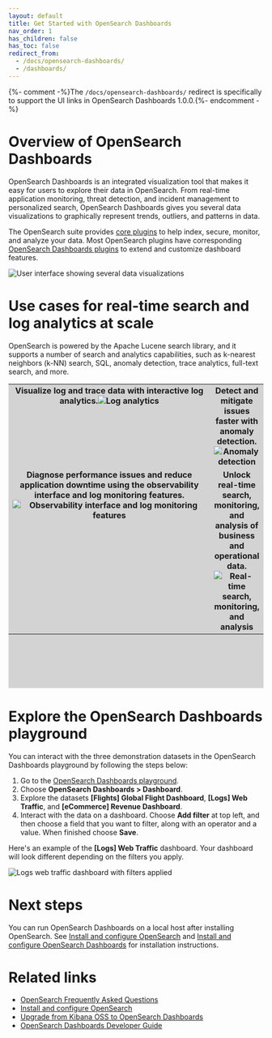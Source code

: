 ```yaml
---
layout: default
title: Get Started with OpenSearch Dashboards
nav_order: 1
has_children: false
has_toc: false
redirect_from:
  - /docs/opensearch-dashboards/
  - /dashboards/
---
```


{%- comment -%}The `/docs/opensearch-dashboards/` redirect is specifically to support the UI links in OpenSearch Dashboards 1.0.0.{%- endcomment -%}

# Overview of OpenSearch Dashboards

OpenSearch Dashboards is an integrated visualization tool that makes it easy for users to explore their data in OpenSearch. From real-time application monitoring, threat detection, and incident management to personalized search, OpenSearch Dashboards gives you several data visualizations to graphically represent trends, outliers, and patterns in data. 

The OpenSearch suite provides [core plugins](https://opensearch.org/docs/latest/opensearch/install/plugins/) to help index, secure, monitor, and analyze your data. Most OpenSearch plugins have corresponding [OpenSearch Dashboards plugins](https://opensearch.org/docs/latest/dashboards/install/plugins/) to extend and customize dashboard features.

<img src="{{site.url}}{{site.baseurl}}/images/dashboard-flight.png" alt="User interface showing several data visualizations">

# Use cases for real-time search and log analytics at scale 

 OpenSearch is powered by the Apache Lucene search library, and it supports a number of search and analytics capabilities, such as k-nearest neighbors (k-NN) search, SQL, anomaly detection, trace analytics, full-text search, and more.  

<table bgcolor="lightgrey" width="600" height="600">
<tbody>
<tr>
<td style="text-align: center; vertical-align: top; font-weight: bold; width: 500;">Visualize log and trace data with interactive log analytics.<img src="{{site.url}}{{site.baseurl}}/images/visualize-log-data.png" alt="Log analytics" /></td>
<td style="text-align: center; vertical-align: top; font-weight: bold;">Detect and mitigate issues faster with anomaly detection.<img src="{{site.url}}{{site.baseurl}}/images/anomaly-detection.png" alt="Anomaly detection" /></td>
</tr>
<tr>
<td style="text-align: center; vertical-align: top; font-weight: bold;">Diagnose performance issues and reduce application downtime using the observability interface and log monitoring features.<img src="{{site.url}}{{site.baseurl}}/images/observability.png" alt="Observability interface and log monitoring features" /></td>
<td style="text-align: center; vertical-align: top; font-weight: bold;">Unlock real-time search, monitoring, and analysis of business and operational data.<img src="{{site.url}}{{site.baseurl}}/images/analyzing-data-logs.png" alt="Real-time search, monitoring, and analysis" /></td>
</tr>
</tbody>
</table> 

# Explore the OpenSearch Dashboards playground

You can interact with the three demonstration datasets in the OpenSearch Dashboards playground by following the steps below:

1. Go to the [OpenSearch Dashboards playground](https://playground.opensearch.org/app/home).
2. Choose **OpenSearch Dashboards > Dashboard**. 
3. Explore the datasets **[Flights] Global Flight Dashboard**, **[Logs] Web Traffic**, and **[eCommerce] Revenue Dashboard**.
4. Interact with the data on a dashboard. Choose **Add filter** at top left, and then choose a field that you want to filter, along with an operator and a value. When finished choose **Save**.  

Here's an example of the **[Logs] Web Traffic** dashboard. Your dashboard will look different depending on the filters you apply.

<img src="{{site.url}}{{site.baseurl}}/images/log-dashboard-filter.png" alt="Logs web traffic dashboard with filters applied">

# Next steps 

You can run OpenSearch Dashboards on a local host after installing OpenSearch. See [Install and configure OpenSearch](https://opensearch.org/docs/latest/opensearch/install/index/) and [Install and configure OpenSearch Dashboards](https://opensearch.org/docs/latest/dashboards/install/index/) for installation instructions.  

# Related links
- [OpenSearch Frequently Asked Questions](https://opensearch.org/faq/)
- [Install and configure OpenSearch](https://opensearch.org/docs/latest/opensearch/install/index/)
- [Upgrade from Kibana OSS to OpenSearch Dashboards](https://opensearch.org/docs/latest/upgrade-to/dashboards-upgrade-to/)
- [OpenSearch Dashboards Developer Guide](https://github.com/opensearch-project/OpenSearch-Dashboards/blob/main/DEVELOPER_GUIDE.md)